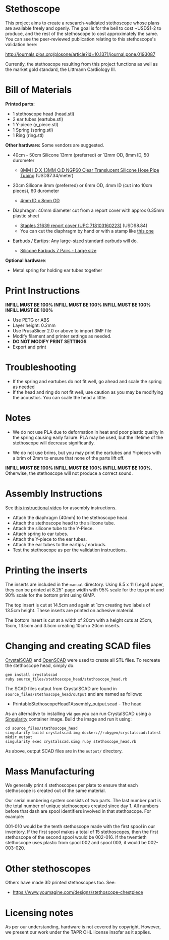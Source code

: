 Stethoscope
===========

This project aims to create a research-validated stethoscope whose plans are 
available freely and openly. The goal is for the bell to cost ~USD$1-2 to produce, 
and the rest of the stethoscope to cost approximately the same. You can see the peer-reviewed publication relating to this stethoscope's validation here:

http://journals.plos.org/plosone/article?id=10.1371/journal.pone.0193087

Currently, the stethoscope resulting from this project functions as well as the 
market gold standard, the Littmann Cardiology III.


Bill of Materials
=================

**Printed parts:**
* 1 stethoscope head (head.stl)
* 2 ear tubes (eartube.stl)
* 1 Y-piece (y_piece.stl)
* 1 Spring (spring.stl)
* 1 Ring (ring.stl)

**Other hardware:**
Some vendors are suggested.
* 40cm - 50cm Silicone 13mm (preferred) or 12mm OD, 8mm ID, 50 durometer
  * [8MM I.D X 13MM O.D NGP60 Clear Translucent Silicone Hose Pipe Tubing](https://www.advancedfluidsolutions.co.uk/8mm-id-x-13mm-od-clear-transulcent-silicone-hose-pipe-tubing-2482-p.asp) (USD$7.34/meter)

* 20cm Silicone 8mm (preferred) or 6mm OD, 4mm ID (cut into 10cm pieces), 60 durometer
  * [4mm ID x 8mm OD](https://www.advancedfluidsolutions.co.uk/4mm-id-x-8mm-od-clear-transulcent-silicone-hose-pipe-tubing-2454-p.asp)

* Diaphragm: 40mm diameter cut from a report cover with approx 0.35mm plastic sheet
  * [Staples 21639 report cover (UPC 718103160223)](https://www.staples.ca/products/780953-en-staples-swing-lock-report-cover-clear-with-black-spine-5pack) (USD$8.84)
  * You can cut the diaphragm by hand or with a stamp like [this one](https://www.amazon.ca/Karujimu-ki-jumbo-craft-circle-CN45004/dp/B001CBY41W)

* Earbuds / Eartips: Any large-sized standard earbuds will do.
  * [Silicone Earbuds 7 Pairs - Large size](https://www.amazon.ca/gp/product/B006VELFJY)
 
**Optional hardware**:
* Metal spring for holding ear tubes together


Print Instructions
==================
**INFILL MUST BE 100%** **INFILL MUST BE 100%** **INFILL MUST BE 100%** **INFILL MUST BE 100%**

* Use PETG or ABS
* Layer height: 0.2mm
* Use PrusaSlicer 2.0 or above to import 3MF file
* Modify filament and printer settings as needed.
* **DO NOT MODIFY PRINT SETTINGS**
* Export and print


Troubleshooting
===============

* If the spring and eartubes do not fit well, go ahead and scale the spring as needed
* If the head and ring do not fit well, use caution as you may be modifying the acoustics. You can scale the head a little.


Notes
=====

* We do not use PLA due to deformation in heat and poor plastic quality in the spring causing early failure. PLA may be used, but the lifetime of the stethoscope will decrease significantly.

* We do not use brims, but you may print the eartubes and Y-pieces with a brim of 2mm to ensure that none of the parts lift off.

**INFILL MUST BE 100%** **INFILL MUST BE 100%** **INFILL MUST BE 100%.** Otherwise, the stethoscope will not produce a correct sound.


Assembly Instructions
=====================

See [this instructional video](https://www.youtube.com/watch?v=u-KNTc0POLA) for assembly instructions.

* Attach the diaphragm (40mm) to the stethoscope head.
* Attach the stethoscope head to the silicone tube.
* Attach the silicone tube to the Y-Piece.
* Attach spring to ear tubes.
* Attach the Y-piece to the ear tubes.
* Attach the ear tubes to the eartips / earbuds.
* Test the stethoscope as per the validation instructions.


Printing the inserts
====================
The inserts are included in the `manual` directory. Using 8.5 x 11 (Legal) paper,
they can be printed at 8.25" page width with 95% scale for the top print and 
90% scale for the bottom print using GIMP.

The top insert is cut at 14.5cm and again at 1cm creating two labels of 13.5cm height.
These inserts are printed on adhesive material.

The bottom insert is cut at a width of 20cm with a height cuts at 25cm, 15cm, 
13.5cm and 3.5cm creating 10cm x 20cm inserts.


Changing and creating SCAD files
================================

[CrystalSCAD](https://github.com/Joaz/CrystalScad) and [OpenSCAD](http://www.openscad.org/) 
were used to create all STL files. To recreate the stethoscope head, simply do:

``` shell
gem install crystalscad
ruby source_files/stethoscope_head/stethoscope_head.rb
```

The SCAD files output from CrystalSCAD are found in `source_files/stethoscope_head/output` and are named as follows:
* PrintableStethoscopeHead1Assembly_output.scad - The head


As an alternative to installing via ``gem`` you can run CrystalSCAD using a [Singularity](https://www.sylabs.io/)
container image. Build the image and run it using:

```
cd source_files/stethoscope_head
singularity build crystalscad.img docker://rubygem/crystalscad:latest
mkdir output
singularity exec crystalscad.simg ruby stethoscope_head.rb
```

As above, output SCAD files are in the `output/` directory.

Mass Manufacturing
==================
We generally print 4 stethoscopes per plate to ensure that each stethoscope is created out of the same material.

Our serial numbering system consists of two parts. The last number part is the total number of unique stethoscopes created since day 1. All numbers before that dash are spool identifiers involved in that stethoscope. For example:

001-010 would be the tenth stethoscope made with the first spool in our inventory. If the first spool makes a total of 15 stethoscopes, then the first stethoscope of the second spool would be 002-016. If the twentieth stethoscope uses plastic from spool 002 and spool 003, it would be 002-003-020.


Other stethoscopes
==================
Others have made 3D printed stethoscopes too. See:
* https://www.youmagine.com/designs/stethoscope-chestpiece


Licensing notes
===============
As per our understanding, hardware is not covered by copyright. However, we present
our work under the TAPR OHL license insofar as it applies.
